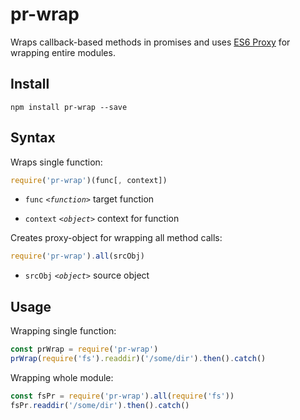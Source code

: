 # pr-wrap
Wraps callback-based methods in promises and uses [ES6 Proxy](https://developer.mozilla.org/en/docs/Web/JavaScript/Reference/Global_Objects/Proxy) for wrapping entire modules.

Install
--------
`npm install pr-wrap --save`

Syntax
--------
Wraps single function:
```javascript
require('pr-wrap')(func[, context])
```

- `func`  *`<function>`*  target function

- `context`  *`<object>`*  context for function

Creates proxy-object for wrapping all method calls:
```javascript
require('pr-wrap').all(srcObj)
```

- `srcObj`  *`<object>`*  source object

Usage
--------
Wrapping single function:
```javascript
const prWrap = require('pr-wrap')
prWrap(require('fs').readdir)('/some/dir').then().catch()
```

Wrapping whole module:
```javascript
const fsPr = require('pr-wrap').all(require('fs'))
fsPr.readdir('/some/dir').then().catch()
```
